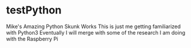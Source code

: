 # testPython
Mike's Amazing Python Skunk Works
This is just me getting familiarized with Python3
Eventually I will merge with some of the research I am doing with the Raspberry Pi
